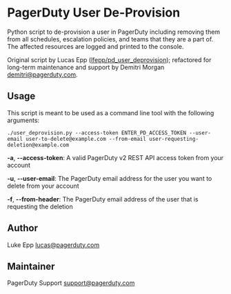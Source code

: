 # PagerDuty User De-Provision

Python script to de-provision a user in PagerDuty including removing them from all schedules, escalation policies, and teams that they are a part of. The affected resources are logged and printed to the console.

Original script by Lucas Epp ([lfepp/pd_user_deprovision](https://github.com/lfepp/pd_user_deprovision)); refactored for long-term maintenance and support by Demitri Morgan <demitri@pagerduty.com>.

## Usage

This script is meant to be used as a command line tool with the following arguments:

`./user_deprovision.py --access-token ENTER_PD_ACCESS_TOKEN --user-email user-to-delete@example.com --from-email user-requesting-deletion@example.com`

**-a**, **--access-token**: A valid PagerDuty v2 REST API access token from your account

**-u**, **--user-email**: The PagerDuty email address for the user you want to delete from your account

**-f**, **--from-header**: The PagerDuty email address of the user that is requesting the deletion

## Author

Luke Epp <lucas@pagerduty.com>

## Maintainer

PagerDuty Support <support@pagerduty.com>
